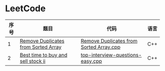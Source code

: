 # LeetCode

|序号|题目|代码|语言|
|----|----|----|----|
|1| [Remove Duplicates from Sorted Array](https://leetcode-cn.com/problems/remove-duplicates-from-sorted-array/description/)|[Remove Duplicates from Sorted Array.cpp](https://github.com/ice-tong/LeetCode/blob/master/Array/Remove%20Duplicates%20from%20Sorted%20Array.cpp)|C++|
|2|[Best time to buy and sell stock ii](https://leetcode-cn.com/explore/interview/card/top-interview-questions-easy/1/array/22/)|[top-interview-questions-easy.cpp](https://github.com/ice-tong/LeetCode/blob/master/Array/Best%20time%20to%20buy%20and%20sell%20stock%20ii.cpp)|C++|
